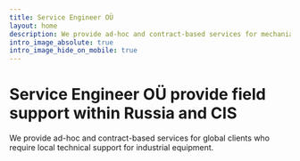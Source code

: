 ```yaml
---
title: Service Engineer OÜ
layout: home
description: We provide ad-hoc and contract-based services for mechanial, electrical and controls equipment. Our expertise are Centrifugal pumps, Induction and Synchronous Motors and controls.
intro_image_absolute: true
intro_image_hide_on_mobile: true
---
```


# Service Engineer OÜ provide field support within Russia and CIS
We provide ad-hoc and contract-based services for global clients who require local technical support for industrial equipment.

